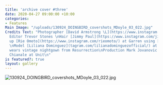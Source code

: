 ```yaml
---
title: 'archive cover #three'
date: 2020-04-27 09:00:00 +10:00
categories:
- Features
Main Image: "/uploads/130924_DOINGBIRD_covershots_MDoyle_03_022.jpg"
Credits Text: "Photographer [David Armstrong \L](https://www.instagram.com/davidarmstrongarchive/)\nFashion
  Editor Trevor Stones \nHair [Jimmy Paul](https://www.instagram.com/jimmypaulhair/)\nMake
  up [Rie Omoto](https://www.instagram.com/rieomoto/) at Garren using [Shisedo](https://www.instagram.com/shiseido/)
  \nModel [Liliana Dominguez](tagram.com/lilianadominguezofficial/) at Karins\nLiliana
  wears vintage nightgown from Resurrection\nProduction Mark Jovanovic and Nahila
  Chianale at Unit\n"
is featured?: true
layout: gallery
---
```


![130924_DOINGBIRD_covershots_MDoyle_03_022.jpg](/uploads/130924_DOINGBIRD_covershots_MDoyle_03_022.jpg)